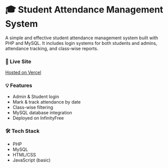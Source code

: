 # 🎓 Student Attendance Management System

A simple and effective student attendance management system built with PHP and MySQL. It includes login systems for both students and admins, attendance tracking, and class-wise reports.

### 🔗 Live Site
[Hosted on Vercel](https://student-attendance-chi.vercel.app/) 

### 💡 Features
- Admin & Student login
- Mark & track attendance by date
- Class-wise filtering
- MySQL database integration
- Deployed on InfinityFree

### 🛠️ Tech Stack
- PHP
- MySQL
- HTML/CSS
- JavaScript (basic)
